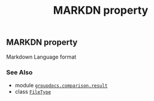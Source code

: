 ﻿---
title: MARKDN property
second_title: GroupDocs.Comparison for Python via .NET API References
description: 
type: docs
url: /python-net/groupdocs.comparison.result/filetype/markdn/
is_root: false
weight: 720
---

## MARKDN property


Markdown Language format

### See Also
* module [`groupdocs.comparison.result`](../../)
* class [`FileType`](/comparison/python-net/groupdocs.comparison.result/filetype)
